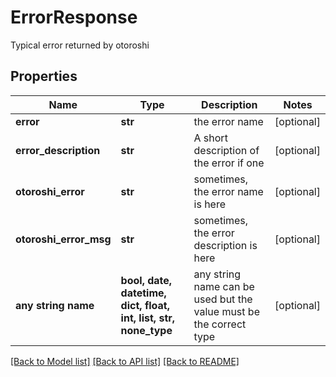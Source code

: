 # ErrorResponse

Typical error returned by otoroshi

## Properties
Name | Type | Description | Notes
------------ | ------------- | ------------- | -------------
**error** | **str** | the error name | [optional] 
**error_description** | **str** | A short description of the error if one | [optional] 
**otoroshi_error** | **str** | sometimes, the error name is here | [optional] 
**otoroshi_error_msg** | **str** | sometimes, the error description is here | [optional] 
**any string name** | **bool, date, datetime, dict, float, int, list, str, none_type** | any string name can be used but the value must be the correct type | [optional]

[[Back to Model list]](../README.md#documentation-for-models) [[Back to API list]](../README.md#documentation-for-api-endpoints) [[Back to README]](../README.md)


